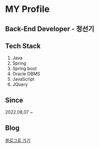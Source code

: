 # MY Profile

## Back-End Developer - 정선기

## Tech Stack

1. Java
2. Spring
3. Spring boot
4. Oracle DBMS
5. JavaScript
6. JQuery

## Since

2022.08,07 ~

## Blog

[블로그로 가기](https://blog.naver.com/sungi1205)



<!--
**Jungsungi/Jungsungi** is a ✨ _special_ ✨ repository because its `README.md` (this file) appears on your GitHub profile.

Here are some ideas to get you started:

- 🔭 I’m currently working on ...
- 🌱 I’m currently learning ...
- 👯 I’m looking to collaborate on ...
- 🤔 I’m looking for help with ...
- 💬 Ask me about ...
- 📫 How to reach me: ...
- 😄 Pronouns: ...
- ⚡ Fun fact: ...
-->
